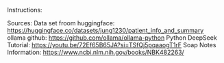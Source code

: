 Instructions:





Sources: 
Data set froom huggingface: https://huggingface.co/datasets/jung1230/patient_info_and_summary
ollama github: https://github.com/ollama/ollama-python
Python DeepSeek Tutorial: https://youtu.be/72Ef65B65JA?si=TSfQj5pqaaogT1rF
Soap Notes Information: https://www.ncbi.nlm.nih.gov/books/NBK482263/

